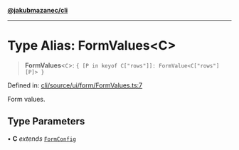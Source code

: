 [**@jakubmazanec/cli**](../README.md)

---

# Type Alias: FormValues\<C\>

> **FormValues**\<`C`\>: `{ [P in keyof C["rows"]]: FormValue<C["rows"][P]> }`

Defined in:
[cli/source/ui/form/FormValues.ts:7](https://github.com/jakubmazanec/tools/blob/0373298af23ca7b778987184cd6fcccd21ae54be/packages/cli/source/ui/form/FormValues.ts#L7)

Form values.

## Type Parameters

• **C** _extends_ [`FormConfig`](FormConfig.md)
